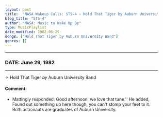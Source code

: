 ```yaml
---
layout: post
title:  "NASA Wakeup Calls: STS-4 ✧ Hold That Tiger by Auburn University Band ✦ June 29, 1982"
blog_title: "STS-4"
author: "NASA: Music to Wake Up By"
type: MusicPlaylist
date_modified: 1982-06-29
songs: ["Hold That Tiger by Auburn University Band"]
genres: []
---
```


----
### DATE: June 29, 1982
----
✧ Hold That Tiger *by* Auburn University Band  

#### Comment:
* Mattingly responded: Good afternoon, we love that tune.'' He added, Found out something up here though, you can't stomp your feet to it. Both astronauts are graduates of Auburn University.



<br/>
<center>
	<a target="_blank"
	   href="https://twitter.com/intent/tweet?hashtags=Space,NASA,Playlist,NASAWakeupCalls,SpaceProgram&text=🚀 {{ page.author}}, '{{ page.songs.first }}' {{ page.title }}, {{ page.date | date: '%B %d, %Y' }}, {{ site.url }}{{ page.url }}&via=nasawakeupcalls"><i class="fab fa-twitter" title="Tweet this page" alt="Tweet this page" style="font-size: 1.3em;"></i></a>
	&nbsp; 	<i class="fas fa-user-astronaut" style="font-size: 1.5em;"></i> &nbsp;
    <a id="custom_amazon_link"
       type="amzn" search="#"
       category="popular music">
    <i class="fab fa-amazon" style="font-size: 1.3em;"></i></a>
</center>

<!-- Randomly resolve an individual entry from a song array -->
<script src="/assets/javascript/seedrandom.min.js"></script>
<script>
  var wake_me_up = ["Hold That Tiger by Auburn University Band"];
  var prng = new Math.seedrandom();
  function randomSong() {
    song = wake_me_up[Math.floor(Math.random() * wake_me_up.length)];
    var amazon_link = document.getElementById("custom_amazon_link");
    amazon_link.setAttribute("search", song);
  }
  window.onload = randomSong();
</script>
